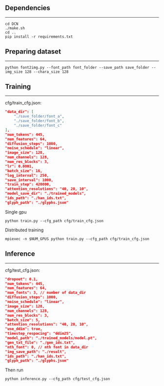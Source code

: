 ## Dependencies
---
```shell
cd DCN
./make.sh
cd ..
pip install -r requirements.txt
```
## Preparing dataset
---
```shell
python font2img.py --font_path font_folder --save_path save_folder --img_size 128 --chara_size 128
```
## Training
---
cfg/train_cfg.json:
```json
"data_dir": [
    "./save_folder/font_a",
    "./save_folder/font_b",
    "./save_folder/font_c"
],
"num_tokens": 445,
"num_features": 64,
"diffusion_steps": 1000,
"noise_schedule": "linear",
"image_size": 128,
"num_channels": 128,
"num_res_blocks": 3,
"lr": 0.0001,
"batch_size": 16,
"log_interval": 250,
"save_interval": 1000,
"train_step": 420000,
"attention_resolutions": "40, 20, 10",
"model_save_dir": "./trained_models",
"ids_path": "./han_ids.txt",
"glyph_path": "./glyphs.json"
```
Single gpu
```shell
python train.py --cfg_path cfg/train_cfg.json
```
Distributed training
```shell
mpiexec -n $NUM_GPUS python train.py --cfg_path cfg/train_cfg.json
```
## Inference
---
cfg/test_cfg.json:
```json
"dropout": 0.1,
"num_tokens": 445,
"num_features": 64,
"num_fonts": 3, // number of data_dir
"diffusion_steps": 1000,
"noise_schedule": "linear",
"image_size": 128,
"num_channels": 128,
"num_res_blocks": 3,
"batch_size": 5,
"attention_resolutions": "40, 20, 10",
"use_ddim": true,
"timestep_respacing": "ddim25",
"model_path": "./trained_models/model.pt",
"gen_txt_file": "./gen_ids.txt",
"nth_font": 0, // nth font in data_dir
"img_save_path": "./result",
"ids_path": "./han_ids.txt",
"glyph_path": "./glyphs.json"
```
Then run
```shell
python inference.py --cfg_path cfg/test_cfg.json
```
